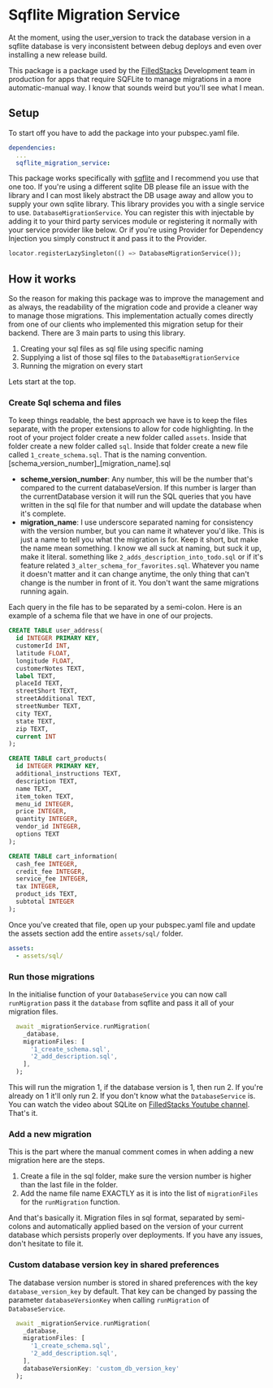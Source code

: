 # Sqflite Migration Service

At the moment, using the user_version to track the database version in a sqflite database is very inconsistent between debug deploys and even over installing a new release build.

This package is a package used by the [FilledStacks](https://www.filledstacks.com) Development team in production for apps that require SQFLite to manage migrations in a more automatic-manual way. I know that sounds weird but you'll see what I mean.

## Setup

To start off you have to add the package into your pubspec.yaml file.

```yaml
dependencies:
  ...
  sqflite_migration_service:
```

This package works specifically with [sqflite](https://pub.dev/packages/sqflite) and I recommend you use that one too. If you're using a different sqlite DB please file an issue with the library and I can most likely abstract the DB usage away and allow you to supply your own sqlite library. This library provides you with a single service to use. `DatabaseMigrationService`. You can register this with injectable by adding it to your third party services module or registering it normally with your service provider like below. Or if you're using Provider for Dependency Injection you simply construct it and pass it to the Provider.

```dart
locator.registerLazySingleton(() => DatabaseMigrationService());
```

## How it works

So the reason for making this package was to improve the management and as always, the readability of the migration code and provide a cleaner way to manage those migrations. This implementation actually comes directly from one of our clients who implemented this migration setup for their backend. There are 3 main parts to using this library.

1. Creating your sql files as sql file using specific naming
2. Supplying a list of those sql files to the `DatabaseMigrationService`
3. Running the migration on every start

Lets start at the top.

### Create Sql schema and files

To keep things readable, the best approach we have is to keep the files separate, with the proper extensions to allow for code highlighting. In the root of your project folder create a new folder called `assets`. Inside that folder create a new folder called `sql`. Inside that folder create a new file called `1_create_schema.sql`. That is the naming convention. [schema_version_number]\_[migration_name].sql

- **scheme_version_number**: Any number, this will be the number that's compared to the current databaseVersion. If this number is larger than the currentDatabase version it will run the SQL queries that you have written in the sql file for that number and will update the database when it's complete.
- **migration_name**: I use underscore separated naming for consistency with the version number, but you can name it whatever you'd like. This is just a name to tell you what the migration is for. Keep it short, but make the name mean something. I know we all suck at naming, but suck it up, make it literal. something like `2_adds_description_into_todo.sql` or if it's feature related `3_alter_schema_for_favorites.sql`. Whatever you name it doesn't matter and it can change anytime, the only thing that can't change is the number in front of it. You don't want the same migrations running again.

Each query in the file has to be separated by a semi-colon. Here is an example of a schema file that we have in one of our projects.

```sql
CREATE TABLE user_address(
  id INTEGER PRIMARY KEY,
  customerId INT,
  latitude FLOAT,
  longitude FLOAT,
  customerNotes TEXT,
  label TEXT,
  placeId TEXT,
  streetShort TEXT,
  streetAdditional TEXT,
  streetNumber TEXT,
  city TEXT,
  state TEXT,
  zip TEXT,
  current INT
);

CREATE TABLE cart_products(
  id INTEGER PRIMARY KEY,
  additional_instructions TEXT,
  description TEXT,
  name TEXT,
  item_token TEXT,
  menu_id INTEGER,
  price INTEGER,
  quantity INTEGER,
  vendor_id INTEGER,
  options TEXT
);

CREATE TABLE cart_information(
  cash_fee INTEGER,
  credit_fee INTEGER,
  service_fee INTEGER,
  tax INTEGER,
  product_ids TEXT,
  subtotal INTEGER
);
```

Once you've created that file, open up your pubspec.yaml file and update the assets section add the entire `assets/sql/` folder.

```yaml
assets:
  - assets/sql/
```

### Run those migrations

In the initialise function of your `DatabaseService` you can now call `runMigration` pass it the `database` from sqflite and pass it all of your migration files.

```dart
  await _migrationService.runMigration(
    _database,
    migrationFiles: [
      '1_create_schema.sql',
      '2_add_description.sql',
    ],
  );
```

This will run the migration 1, if the database version is 1, then run 2. If you're already on 1 it'll only run 2. If you don't know what the `DatabaseService` is. You can watch the video about SQLite on [FilledStacks Youtube channel](https://www.youtube.com/filledstacks). That's it.

### Add a new migration

This is the part where the manual comment comes in when adding a new migration here are the steps.

1. Create a file in the sql folder, make sure the version number is higher than the last file in the folder. 
2. Add the name file name EXACTLY as it is into the list of `migrationFiles` for the `runMigration` function.

And that's basically it. Migration files in sql format, separated by semi-colons and automatically applied based on the version of your current database which persists properly over deployments. If you have any issues, don't hesitate to file it. 

### Custom database version key in shared preferences

The database version number is stored in shared preferences with the key `database_version_key` by default. That key can be changed by passing the parameter `databaseVersionKey` when calling `runMigration` of `DatabaseService`.

```dart
  await _migrationService.runMigration(
    _database,
    migrationFiles: [
      '1_create_schema.sql',
      '2_add_description.sql',
    ],
    databaseVersionKey: 'custom_db_version_key'
  );
```